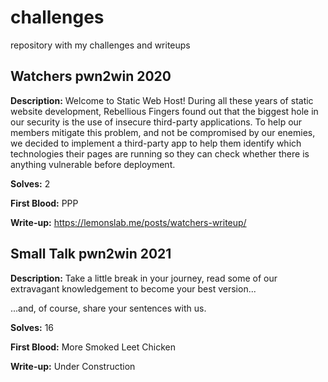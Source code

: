 # challenges
repository with my challenges and writeups

## Watchers pwn2win 2020

**Description:** Welcome to Static Web Host! During all these years of static website development, Rebellious Fingers found out that the biggest hole in our security is the use of insecure third-party applications. To help our members mitigate this problem, and not be compromised by our enemies, we decided to implement a third-party app to help them identify which technologies their pages are running so they can check whether there is anything vulnerable before deployment.

**Solves:** 2

**First Blood:** PPP

**Write-up:** https://lemonslab.me/posts/watchers-writeup/

## Small Talk pwn2win 2021

**Description:** Take a little break in your journey, read some of our extravagant knowledgement to become your best version...

...and, of course, share your sentences with us.

**Solves:** 16

**First Blood:** More Smoked Leet Chicken

**Write-up:** Under Construction
